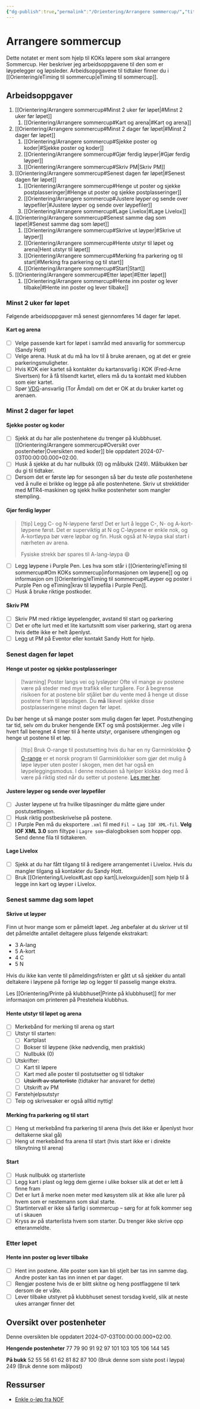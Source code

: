 ```yaml
---
{"dg-publish":true,"permalink":"/Orientering/Arrangere sommercup/","title":"Arrangere sommercup"}
---
```



# Arrangere sommercup





Dette notatet er ment som hjelp til KOKs løpere som skal arrangere Sommercup. Her beskriver jeg arbeidsoppgavene til den som er løypelegger og løpsleder. Arbeidsoppgavene til tidtaker finner du i [[Orientering/eTiming til sommercup\|eTiming til sommercup]].

## Arbeidsoppgaver
1. [[Orientering/Arrangere sommercup#Minst 2 uker før løpet\|#Minst 2 uker før løpet]]
	1. [[Orientering/Arrangere sommercup#Kart og arena\|#Kart og arena]]
2. [[Orientering/Arrangere sommercup#Minst 2 dager før løpet\|#Minst 2 dager før løpet]]
	1. [[Orientering/Arrangere sommercup#Sjekke poster og koder\|#Sjekke poster og koder]]
	2. [[Orientering/Arrangere sommercup#Gjør ferdig løyper\|#Gjør ferdig løyper]]
	3. [[Orientering/Arrangere sommercup#Skriv PM\|Skriv PM]]
3. [[Orientering/Arrangere sommercup#Senest dagen før løpet\|#Senest dagen før løpet]]
	1. [[Orientering/Arrangere sommercup#Henge ut poster og sjekke postplasseringer\|#Henge ut poster og sjekke postplasseringer]]
	2. [[Orientering/Arrangere sommercup#Justere løyper og sende over løypefiler\|#Justere løyper og sende over løypefiler]]
	3. [[Orientering/Arrangere sommercup#Lage Livelox\|#Lage Livelox]]
4. [[Orientering/Arrangere sommercup#Senest samme dag som løpet\|#Senest samme dag som løpet]]
	1. [[Orientering/Arrangere sommercup#Skrive ut løyper\|#Skrive ut løyper]]
	2. [[Orientering/Arrangere sommercup#Hente utstyr til løpet og arena\|Hent utstyr til løpet]]
	3. [[Orientering/Arrangere sommercup#Merking fra parkering og til start\|#Merking fra parkering og til start]]
	4. [[Orientering/Arrangere sommercup#Start\|Start]]
5. [[Orientering/Arrangere sommercup#Etter løpet\|#Etter løpet]]
	1. [[Orientering/Arrangere sommercup#Hente inn poster og lever tilbake\|#Hente inn poster og lever tilbake]]

### Minst 2 uker før løpet
Følgende arbeidsoppgaver må senest gjennomføres 14 dager før løpet.

#### Kart og arena
- [ ] Velge passende kart for løpet i samråd med ansvarlig for sommercup (Sandy Hott)
- [ ] Velge arena. Husk at du må ha lov til å bruke arenaen, og at det er greie parkeringsmuligheter.
- [ ] Hvis KOK eier kartet så kontakter du kartansvarlig i KOK (Fred-Arne Sivertsen) for å få tilsendt kartet, ellers må du ta kontakt med klubben som eier kartet.
- [ ] Spør [VDG](https://www.orientering.no/next/page/arrangor)-ansvarlig (Tor Åmdal) om det er OK at du bruker kartet og arenaen.

### Minst 2 dager før løpet

#### Sjekke poster og koder
- [ ] Sjekk at du har alle postenhetene du trenger på klubbhuset. [[Orientering/Arrangere sommercup#Oversikt over postenheter\|Oversikten med koder]] ble oppdatert 2024-07-03T00:00:00.000+02:00.
- [ ] Husk å sjekke at du har nullbukk (0) og målbukk (249). Målbukken bør du gi til tidtaker.
- [ ] Dersom det er første løp for sesongen så bør du teste *alle* postenhetene ved å nulle ei brikke og legge på alle postenhetene. Skriv ut strekktider med MTR4-maskinen og sjekk hvilke postenheter som mangler stempling.

#### Gjør ferdig løyper
>[!tip] Legg C- og N-løypene først!
>Det er lurt å legge C-, N- og A-kort-løypene først. Det er superviktig at N og C-løypene er enkle nok, og A-kortløypa bør være løpbar og fin. Husk også at N-løypa skal start i nærheten av arena. 
>
>Fysiske strekk bør spares til A-lang-løypa 😄

- [ ] Legg løypene i Purple Pen. Les hva som står i [[Orientering/eTiming til sommercup#Om KOKs sommercup\|informasjonen om løypene]] og og informasjon om [[Orientering/eTiming til sommercup#Løyper og poster i Purple Pen og eTiming\|krav til løypefila i Purple Pen]].
- [ ] Husk å bruke riktige postkoder.

#### Skriv PM
- [ ] Skriv PM med riktige løypelengder, avstand til start og parkering
- [ ] Det er ofte lurt med et lite kartutsnitt som viser parkering, start og arena hvis dette ikke er helt åpenlyst.
- [ ] Legg ut PM på Eventor eller kontakt Sandy Hott for hjelp.

### Senest dagen før løpet
#### Henge ut poster og sjekke postplasseringer
>[!warning] Poster langs vei og lysløyper
>Ofte vil mange av postene være på steder med mye trafikk eller turgåere. For å begrense risikoen for at postene blir stjålet bør du vente med å henge ut disse postene fram til løpsdagen. Du **må** likevel sjekke disse postplasseringene minst dagen før løpet.

Du bør henge ut så mange poster som mulig dagen før løpet. Postuthenging tar tid, selv om du bruker hengende EKT og små postskjermer. Jeg ville i hvert fall beregnet 4 timer til å hente utstyr, organisere uthengingen og henge ut postene til et løp.

>[!tip] Bruk O-range til postutsetting hvis du har en ny Garminklokke ⌚️
>[O-range](https://www.o-range.no/) er et norsk program til Garminklokker som gjør det mulig å løpe løyper uten poster i skogen, men det har også en løypeleggingsmodus. I denne modusen så hjelper klokka deg med å være på riktig sted når du setter ut postene. [Les mer her](https://www.o-range.no/index.php/course-setting).

#### Justere løyper og sende over løypefiler
- [ ] Juster løypene ut fra hvilke tilpasninger du måtte gjøre under postutsettingen. 
- [ ] Husk riktig postbeskrivelse på postene.
- [ ] I Purple Pen må du eksportere `.xml` fil med `Fil → Lag IOF XML-fil`. **Velg IOF XML 3.0** som filtype i `Lagre som`-dialogboksen som hopper opp. Send denne fila til tidtakeren.

#### Lage Livelox
- [ ] Sjekk at du har fått tilgang til å redigere arrangementet i Livelox. Hvis du mangler tilgang så kontakter du Sandy Hott.
- [ ] Bruk [[Orientering/Livelox#Last opp kart\|Liveloxguiden]] som hjelp til å legge inn kart og løyper i Livelox.

### Senest samme dag som løpet
#### Skrive ut løyper
Finn ut hvor mange som er påmeldt løpet. Jeg anbefaler at du skriver ut til det påmeldte antallet deltagere pluss følgende ekstrakart:
- 3 A-lang
- 5 A-kort
- 4 C
- 5 N

Hvis du ikke kan vente til påmeldingsfristen er gått ut så sjekker du antall deltakere i løypene på forrige løp og legger til passelig mange ekstra.

Les [[Orientering/Printe på klubbhuset\|Printe på klubbhuset]] for mer informasjon om printeren på Presteheia klubbhus.

#### Hente utstyr til løpet og arena
- [ ] Merkebånd for merking til arena og start
- [ ] Utstyr til starten:
	- [ ] Kartplast
	- [ ] Bokser til løypene (ikke nødvendig, men praktisk)
	- [ ] Nullbukk (0)
- [ ] Utskrifter:
	- [ ] Kart til løpere
	- [ ] Kart med alle poster til postutsetter og til tidtaker
	- [ ] ~~Utskrift av starterliste~~ (tidtaker har ansvaret for dette)
	- [ ] Utskrift av PM
- [ ] Førstehjelpsutstyr
- [ ] Teip og skrivesaker er også alltid nyttig!

#### Merking fra parkering og til start
- [ ] Heng ut merkebånd fra parkering til arena (hvis det ikke er åpenlyst hvor deltakerne skal gå)
- [ ] Heng ut merkebånd fra arena til start (hvis start ikke er i direkte tilknytning til arena)

#### Start
- [ ] Husk nullbukk og starterliste
- [ ] Legg kart i plast og legg dem gjerne i ulike bokser slik at det er lett å finne fram
- [ ] Det er lurt å merke noen meter med køsystem slik at ikke alle lurer på hvem som er nestemann som skal starte. 
- [ ] Startintervall er ikke så farlig i sommercup – sørg for at folk kommer seg ut i skauen
- [ ] Kryss av på starterlista hvem som starter. Du trenger ikke skrive opp etteranmeldte.

### Etter løpet
#### Hente inn poster og lever tilbake
- [ ] Hent inn postene. Alle poster som kan bli stjelt bør tas inn samme dag. Andre poster kan tas inn innen et par dager.
- [ ] Rengjør postene hvis de er blitt skitne og heng postflaggene til tørk dersom de er våte.
- [ ] Lever tilbake utstyret på klubbhuset senest torsdag kveld, slik at neste ukes arrangør finner det 

## Oversikt over postenheter
Denne oversikten ble oppdatert 2024-07-03T00:00:00.000+02:00.

**Hengende postenheter**
77 
79 
90
91
92
97
101
103
105
106
144
145

**På bukk**
52
55
56
61
62
81
82
87
100 (Bruk denne som siste post i løypa)
249 (Bruk denne som målpost)

## Ressurser
- [Enkle o-løp fra NOF](https://www.enkleoløp.no/)
